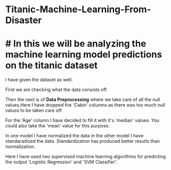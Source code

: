 # Titanic-Machine-Learning-From-Disaster
# # In this we will be analyzing the machine learning model predictions on the titanic dataset

I have given the dataset as well.

First we are checking what the data consists off.

Then the next is of  **Data Preprocessing** where we take care of all the null values.Here I have dropped the 'Cabin' columns as there was too much null values to be taken care off.

For the 'Age' column I have decided to fill it with it's 'median' values. You could also take the 'mean' value for this purpose.

In one model I have normalized the data in the other model I have standaradized the data. Standardization has produced better results than normalization.

Here I have used two supervised machine learning algorithms for predicting the output 'Logistic Regression' and 'SVM Classifier'.
 
